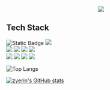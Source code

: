 <p align='center'>
    <img src="https://capsule-render.vercel.app/api?type=venom&color=B2DAD6&height=300&section=header&text=I%20am%20Yerin.&render&fontSize=70&animation=wave&fontAlignY=45&desc=&descAlignY=60&descAlign=82&fontColor=656565"/>
</p>

## Tech Stack
![Static Badge](https://img.shields.io/badge/Java-000000?logo=Java&logoColor=white)
<img src="https://img.shields.io/badge/python-3776AB?style=flat&logo=python&logoColor=white">
</br>
<img src="https://img.shields.io/badge/React Native-61DAFB?style=flat&logo=react&logoColor=black"/>
<img src="https://img.shields.io/badge/Spring Boot-6DB33F?style=flat&logo=springboot&logoColor=white"/>
<img src="https://img.shields.io/badge/mysql-4479A1?style=flat&logo=Mysql&logoColor=white">
<img src="https://img.shields.io/badge/mongoDB-47A248?style=flat&logo=MongoDB&logoColor=white">
</br>
<img src="https://img.shields.io/badge/Docker-2496ED?style=flat&logo=docker&logoColor=white">
<img src="https://img.shields.io/badge/GitHub-181717?style=flat&logo=github&logoColor=white">
<img src="https://img.shields.io/badge/GitHub Actions-2088FF?style=flat&logo=githubactions&logoColor=white">
<img src="https://img.shields.io/badge/Amazon EC2-FF9900?style=flat&logo=amazonec2&logoColor=white">

![Top Langs](https://github-readme-stats.vercel.app/api/top-langs/?username=zyerin&layout=compact&hide=jupyter%20notebook,Makefile)

[![zyerin's GitHub stats](https://github-readme-stats.vercel.app/api?username=zyerin)](https://github.com/zyerin/github-readme-stats)
